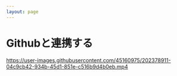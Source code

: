 ```yaml
---
layout: page
---
```


# Githubと連携する

https://user-images.githubusercontent.com/45160975/202378911-04c9cb42-934b-45d1-851e-c516b9d4b0eb.mp4
